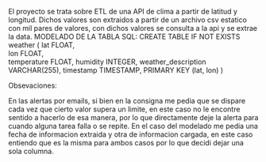 El proyecto se trata sobre ETL de una API de clima a partir de latitud y longitud. Dichos valores son extraidos a partir de un archivo csv estatico con mil pares de valores, con dichos valores se consulta a la api y se extrae la data. 
MODELADO DE LA TABLA SQL:
        CREATE TABLE IF NOT EXISTS weather (
            lat FLOAT,          
            lon FLOAT,          
            temperature FLOAT,
            humidity INTEGER,
            weather_description VARCHAR(255),
            timestamp TIMESTAMP,
            PRIMARY KEY (lat, lon)
        )

Obsevaciones:

En las alertas por emails, si bien en la consigna me pedia que se dispare cada vez que cierto valor supera un limite, en este caso no le encontre sentido a hacerlo de esa manera, por lo que directamente deje la alerta para cuando alguna tarea falla o se repite.
En el caso del modelado me pedia una fecha de informacion extraida y otra de informacion cargada, en este caso entiendo que es la misma para ambos casos por lo que decidi dejar una sola columna.



